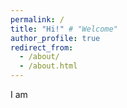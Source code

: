 ```yaml
---
permalink: /
title: "Hi!" # "Welcome"
author_profile: true
redirect_from: 
  - /about/
  - /about.html
---
```




I am 
